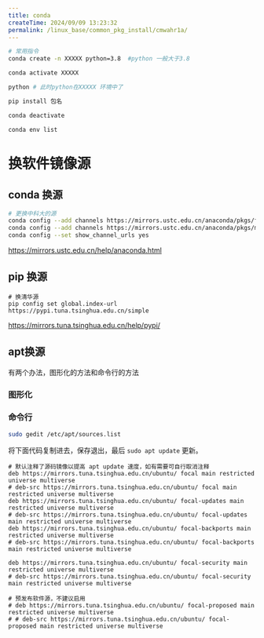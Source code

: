 ```yaml
---
title: conda
createTime: 2024/09/09 13:23:32
permalink: /linux_base/common_pkg_install/cmwahr1a/
---
```



```bash
# 常用指令
conda create -n XXXXX python=3.8  #python 一般大于3.8

conda activate XXXXX

python # 此时python在XXXXX 环境中了

pip install 包名

conda deactivate

conda env list

```



# 换软件镜像源

## conda 换源
```bash
# 更换中科大的源
conda config --add channels https://mirrors.ustc.edu.cn/anaconda/pkgs/free/
conda config --add channels https://mirrors.ustc.edu.cn/anaconda/pkgs/main/
conda config --set show_channel_urls yes
```
https://mirrors.ustc.edu.cn/help/anaconda.html
## pip 换源
```
# 换清华源
pip config set global.index-url https://pypi.tuna.tsinghua.edu.cn/simple
```
https://mirrors.tuna.tsinghua.edu.cn/help/pypi/

## apt换源

有两个办法，图形化的方法和命令行的方法

### 图形化


### 命令行
```bash
sudo gedit /etc/apt/sources.list
```

将下面代码复制进去，保存退出，最后 `sudo apt update` 更新。 
```
# 默认注释了源码镜像以提高 apt update 速度，如有需要可自行取消注释
deb https://mirrors.tuna.tsinghua.edu.cn/ubuntu/ focal main restricted universe multiverse
# deb-src https://mirrors.tuna.tsinghua.edu.cn/ubuntu/ focal main restricted universe multiverse
deb https://mirrors.tuna.tsinghua.edu.cn/ubuntu/ focal-updates main restricted universe multiverse
# deb-src https://mirrors.tuna.tsinghua.edu.cn/ubuntu/ focal-updates main restricted universe multiverse
deb https://mirrors.tuna.tsinghua.edu.cn/ubuntu/ focal-backports main restricted universe multiverse
# deb-src https://mirrors.tuna.tsinghua.edu.cn/ubuntu/ focal-backports main restricted universe multiverse

deb https://mirrors.tuna.tsinghua.edu.cn/ubuntu/ focal-security main restricted universe multiverse
# deb-src https://mirrors.tuna.tsinghua.edu.cn/ubuntu/ focal-security main restricted universe multiverse

# 预发布软件源，不建议启用
# deb https://mirrors.tuna.tsinghua.edu.cn/ubuntu/ focal-proposed main restricted universe multiverse
# # deb-src https://mirrors.tuna.tsinghua.edu.cn/ubuntu/ focal-proposed main restricted universe multiverse
```
